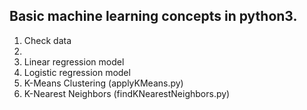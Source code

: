 <h2>Basic machine learning concepts in python3.</h2>
<ol>
  <li>Check data<li>
  <li>Linear regression model</li>
  <li>Logistic regression model</li>
  <li>K-Means Clustering (applyKMeans.py)</li>
  <li>K-Nearest Neighbors (findKNearestNeighbors.py)</li>
</ol>
